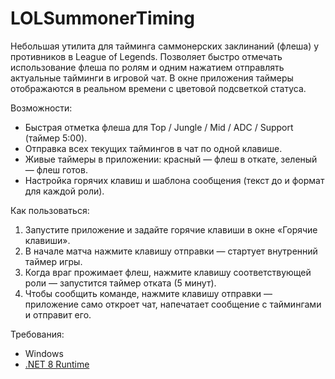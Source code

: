 # LOLSummonerTiming

Небольшая утилита для тайминга саммонерских заклинаний (флеша) у противников в League of Legends. Позволяет быстро отмечать использование флеша по ролям и одним нажатием отправлять актуальные тайминги в игровой чат. В окне приложения таймеры отображаются в реальном времени с цветовой подсветкой статуса.

Возможности:
- Быстрая отметка флеша для Top / Jungle / Mid / ADC / Support (таймер 5:00).
- Отправка всех текущих таймингов в чат по одной клавише.
- Живые таймеры в приложении: красный — флеш в откате, зеленый — флеш готов.
- Настройка горячих клавиш и шаблона сообщения (текст до и формат для каждой роли).

Как пользоваться:
1) Запустите приложение и задайте горячие клавиши в окне «Горячие клавиши».
2) В начале матча нажмите клавишу отправки — стартует внутренний таймер игры.
3) Когда враг прожимает флеш, нажмите клавишу соответствующей роли — запустится таймер отката (5 минут).
4) Чтобы сообщить команде, нажмите клавишу отправки — приложение само откроет чат, напечатает сообщение с таймингами и отправит его.

Требования:
- Windows
- [.NET 8 Runtime](https://dotnet.microsoft.com/download/dotnet/8.0)
